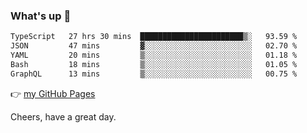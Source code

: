 ### What's up 👋

<!--START_SECTION:waka-->

```txt
TypeScript   27 hrs 30 mins  ███████████████████████▒░   93.59 %
JSON         47 mins         ▓░░░░░░░░░░░░░░░░░░░░░░░░   02.70 %
YAML         20 mins         ▒░░░░░░░░░░░░░░░░░░░░░░░░   01.18 %
Bash         18 mins         ▒░░░░░░░░░░░░░░░░░░░░░░░░   01.05 %
GraphQL      13 mins         ▒░░░░░░░░░░░░░░░░░░░░░░░░   00.75 %
```

<!--END_SECTION:waka-->

👉 [my GitHub Pages](https://ykzhukian.github.io)

Cheers, have a great day.


